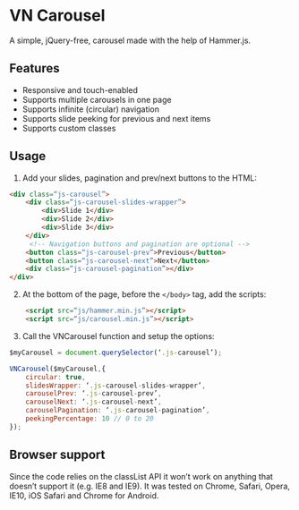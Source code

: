 # VN Carousel
A simple, jQuery-free, carousel made with the help of Hammer.js.  

## Features
- Responsive and touch-enabled
- Supports multiple carousels in one page
- Supports infinite (circular) navigation
- Supports slide peeking for previous and next items
- Supports custom classes

## Usage
1. Add your slides, pagination and prev/next buttons to the HTML:

````HTML
<div class=“js-carousel”>
	<div class=“js-carousel-slides-wrapper”>
		<div>Slide 1</div>
		<div>Slide 2</div>
		<div>Slide 3</div>
	</div>
	 <!-- Navigation buttons and pagination are optional -->
	<button class=“js-carousel-prev”>Previous</button>
	<button class=“js-carousel-next”>Next</button>
	<div class=“js-carousel-pagination”></div>
</div>
````

2. At the bottom of the page, before the `</body>` tag, add the scripts:

````HTML
	<script src=“js/hammer.min.js”></script>
	<script src=“js/carousel.min.js”></script>
````

3. Call the VNCarousel function and setup the options:

````Javascript
$myCarousel = document.querySelector(‘.js-carousel’);

VNCarousel($myCarousel,{
	circular: true,
	slidesWrapper: ‘.js-carousel-slides-wrapper’,
	carouselPrev: ‘.js-carousel-prev’,
	carouselNext: ‘.js-carousel-next’,
	carouselPagination: ‘.js-carousel-pagination’,
	peekingPercentage: 10 // 0 to 20
});
````
## Browser support
Since the code relies on the classList API it won’t work on anything that doesn’t support it (e.g. IE8 and IE9). It was tested on Chrome, Safari, Opera, IE10, iOS Safari and Chrome for Android.
